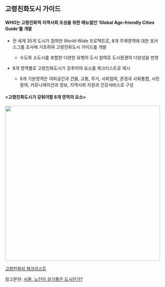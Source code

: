 ## 고령친화도시 가이드
#### WHO는 고령친화적 지역사회 조성을 위한 매뉴얼인 ‘Global Age-friendly Cities Guide’를 개발

* 전 세계 35개 도시가 참여한 World-Wide 프로젝트로, 8개 주제영역에 대한 포커스그룹 조사에 기초하여 고령친화도시 가이드를 개발
  * 수도와 소도시를 포함한 다양한 유형의 도시 참여로 도시환경의 다양성을 반영
 
* 8개 영역별로 고령친화도시가 갖추어야 요소를 체크리스트로 제시
  * 8개 기본영역은 야외공간과 건물, 교통, 주거, 사회참여, 존경과 사회통합, 
시민참여, 커뮤니케이션과 정보, 지역사회 지원과 건강서비스로 구성  

#### <고령친화도시가 갖춰야할 8개 영역의 요소>
<img src="https://user-images.githubusercontent.com/100742303/170664943-84b43106-49ee-4c25-ad63-27500613ff36.png" width=500 height=500>


  [고령친화성 체크리스트](https://github.com/pwjdgus/Age_Friendly_City/blob/JeMinMoon-patch-2/%EC%88%98%EC%A7%91%20%EC%9E%90%EB%A3%8C/WHO%20%EA%B3%A0%EB%A0%B9%EC%B9%9C%ED%99%94%EC%84%B1%20%EC%A0%90%EA%B2%80%ED%95%AD%EB%AA%A9.md#who-%EA%B3%A0%EB%A0%B9%EC%B9%9C%ED%99%94%EC%84%B1-%EC%A0%90%EA%B2%80%ED%95%AD%EB%AA%A9%EB%AC%BC%EB%A6%AC%EC%A0%81-%ED%99%98%EA%B2%BD%EB%B6%80%EB%AC%B8)

참고문헌: [서울, 노인이 살기좋은 도시인가?](https://www.dbpia.co.kr/Journal/articleDetail?nodeId=NODE01990547)
